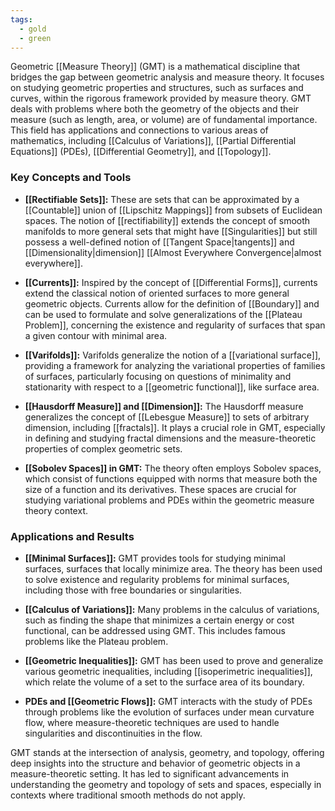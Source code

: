 ```yaml
---
tags:
  - gold
  - green
---
```


Geometric [[Measure Theory]] (GMT) is a mathematical discipline that bridges the gap between geometric analysis and measure theory. It focuses on studying geometric properties and structures, such as surfaces and curves, within the rigorous framework provided by measure theory. GMT deals with problems where both the geometry of the objects and their measure (such as length, area, or volume) are of fundamental importance. This field has applications and connections to various areas of mathematics, including [[Calculus of Variations]], [[Partial Differential Equations]] (PDEs), [[Differential Geometry]], and [[Topology]].

### Key Concepts and Tools

- **[[Rectifiable Sets]]:** These are sets that can be approximated by a [[Countable]] union of [[Lipschitz Mappings]] from subsets of Euclidean spaces. The notion of [[rectifiability]] extends the concept of smooth manifolds to more general sets that might have [[Singularities]] but still possess a well-defined notion of [[Tangent Space|tangents]] and [[Dimensionality|dimension]] [[Almost Everywhere Convergence|almost everywhere]].

- **[[Currents]]:** Inspired by the concept of [[Differential Forms]], currents extend the classical notion of oriented surfaces to more general geometric objects. Currents allow for the definition of [[Boundary]] and can be used to formulate and solve generalizations of the [[Plateau Problem]], concerning the existence and regularity of surfaces that span a given contour with minimal area.

- **[[Varifolds]]:** Varifolds generalize the notion of a [[variational surface]], providing a framework for analyzing the variational properties of families of surfaces, particularly focusing on questions of minimality and stationarity with respect to a [[geometric functional]], like surface area.

- **[[Hausdorff Measure]] and [[Dimension]]:** The Hausdorff measure generalizes the concept of [[Lebesgue Measure]] to sets of arbitrary dimension, including [[fractals]]. It plays a crucial role in GMT, especially in defining and studying fractal dimensions and the measure-theoretic properties of complex geometric sets.

- **[[Sobolev Spaces]] in GMT:** The theory often employs Sobolev spaces, which consist of functions equipped with norms that measure both the size of a function and its derivatives. These spaces are crucial for studying variational problems and PDEs within the geometric measure theory context.

### Applications and Results

- **[[Minimal Surfaces]]:** GMT provides tools for studying minimal surfaces, surfaces that locally minimize area. The theory has been used to solve existence and regularity problems for minimal surfaces, including those with free boundaries or singularities.

- **[[Calculus of Variations]]:** Many problems in the calculus of variations, such as finding the shape that minimizes a certain energy or cost functional, can be addressed using GMT. This includes famous problems like the Plateau problem.

- **[[Geometric Inequalities]]:** GMT has been used to prove and generalize various geometric inequalities, including [[isoperimetric inequalities]], which relate the volume of a set to the surface area of its boundary.

- **PDEs and [[Geometric Flows]]:** GMT interacts with the study of PDEs through problems like the evolution of surfaces under mean curvature flow, where measure-theoretic techniques are used to handle singularities and discontinuities in the flow.

GMT stands at the intersection of analysis, geometry, and topology, offering deep insights into the structure and behavior of geometric objects in a measure-theoretic setting. It has led to significant advancements in understanding the geometry and topology of sets and spaces, especially in contexts where traditional smooth methods do not apply.